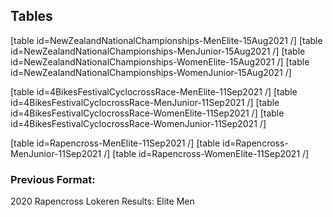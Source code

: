 Tables
------

[table id=NewZealandNationalChampionships-MenElite-15Aug2021 /]
[table id=NewZealandNationalChampionships-MenJunior-15Aug2021 /]
[table id=NewZealandNationalChampionships-WomenElite-15Aug2021 /]
[table id=NewZealandNationalChampionships-WomenJunior-15Aug2021 /]

[table id=4BikesFestivalCyclocrossRace-MenElite-11Sep2021 /]
[table id=4BikesFestivalCyclocrossRace-MenJunior-11Sep2021 /]
[table id=4BikesFestivalCyclocrossRace-WomenElite-11Sep2021 /]
[table id=4BikesFestivalCyclocrossRace-WomenJunior-11Sep2021 /]

[table id=Rapencross-MenElite-11Sep2021 /]
[table id=Rapencross-MenJunior-11Sep2021 /]
[table id=Rapencross-WomenElite-11Sep2021 /]

### Previous Format:

2020 Rapencross Lokeren Results: Elite Men

